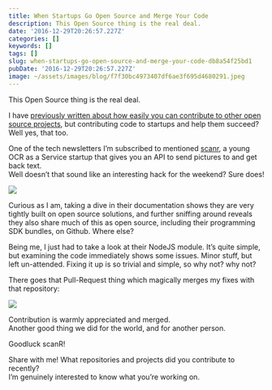 ```yaml
---
title: When Startups Go Open Source and Merge Your Code
description: This Open Source thing is the real deal.
date: '2016-12-29T20:26:57.227Z'
categories: []
keywords: []
tags: []
slug: when-startups-go-open-source-and-merge-your-code-db8a54f25bd1
pubDate: '2016-12-29T20:26:57.227Z'
image: ~/assets/images/blog/f7f30bc4973407df6ae3f695d4680291.jpeg
---
```


This Open Source thing is the real deal.

I have [previously written about how easily you can contribute to other open source projects](https://www.linkedin.com/pulse/open-source-too-contributing-documentation-liran-tal), but contributing code to startups and help them succeed?  
Well yes, that too.

One of the tech newsletters I’m subscribed to mentioned [scanr](https://www.scanr.xyz/), a young OCR as a Service startup that gives you an API to send pictures to and get back text.  
Well doesn’t that sound like an interesting hack for the weekend? Sure does!

![](/images/blog/0__yPZpof2dXF1lCJbE.png)

Curious as I am, taking a dive in their documentation shows they are very tightly built on open source solutions, and further sniffing around reveals they also share much of this as open source, including their programming SDK bundles, on Github. Where else?

Being me, I just had to take a look at their NodeJS module. It’s quite simple, but examining the code immediately shows some issues. Minor stuff, but left un-attended. Fixing it up is so trivial and simple, so why not? why not?

There goes that Pull-Request thing which magically merges my fixes with that repository:

![](/images/blog/0__gY1483LXCakNnAaG.png)

Contribution is warmly appreciated and merged.  
Another good thing we did for the world, and for another person.

Goodluck scanR!

Share with me! What repositories and projects did you contribute to recently?  
I’m genuinely interested to know what you’re working on.